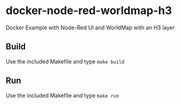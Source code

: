 # docker-node-red-worldmap-h3
Docker Example with Node-Red UI and WorldMap with an H3 layer

## Build

Use the included Makefile and type `make build`

## Run

Use the included Makefile and type `make run`

